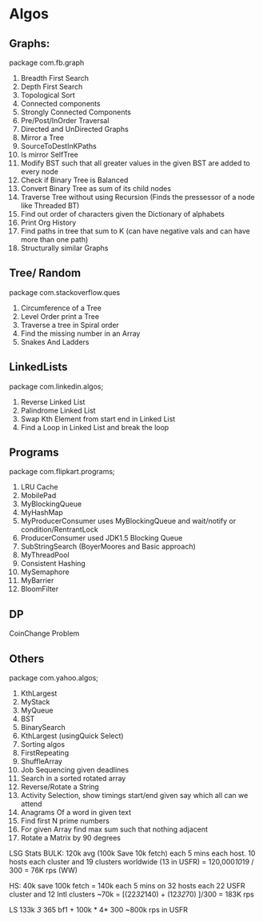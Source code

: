 # Algos #   
## Graphs: ##
package com.fb.graph 

1. Breadth First Search
1. Depth First Search
1. Topological Sort
1. Connected components
1. Strongly Connected Components
1. Pre/Post/InOrder Traversal
1. Directed and UnDirected Graphs
1. Mirror a Tree
1. SourceToDestInKPaths
1. Is mirror SelfTree      
1. Modify BST such that all greater values in the given BST are added to every node
1. Check if Binary Tree is Balanced
1. Convert Binary Tree as sum of its child nodes
1. Traverse Tree without using Recursion (Finds the pressessor of a node like Threaded BT)
1. Find out order of characters given the Dictionary of alphabets
1. Print Org History
1. Find paths in tree that sum to K (can have negative vals and can have more than one path)
1. Structurally similar Graphs

## Tree/ Random ##  
package com.stackoverflow.ques

1. Circumference of a Tree
1. Level Order print a Tree
1. Traverse a tree in Spiral order
1. Find the missing number in an Array
1. Snakes And Ladders

## LinkedLists ##  
package com.linkedin.algos;   

1. Reverse Linked List
1. Palindrome Linked List
1. Swap Kth Element from start end in Linked List
1. Find a Loop in Linked List and break the loop      

## Programs ##
package com.flipkart.programs;   

1. LRU Cache
1. MobilePad
1. MyBlockingQueue
1. MyHashMap
1. MyProducerConsumer uses MyBlockingQueue and wait/notify or condition/RentrantLock
1. ProducerConsumer used JDK1.5 Blocking Queue
1. SubStringSearch (BoyerMoores and Basic approach)       
1. MyThreadPool
1. Consistent Hashing
1. MySemaphore
1. MyBarrier
1. BloomFilter


## DP ##
CoinChange Problem      

## Others  ##
package com.yahoo.algos;   

1. KthLargest
1. MyStack
1. MyQueue
1. BST
1. BinarySearch
1. KthLargest (usingQuick Select)
1. Sorting algos
1. FirstRepeating
1. ShuffleArray
1. Job Sequencing given deadlines
1. Search in a sorted rotated array
1. Reverse/Rotate a String
1. Activity Selection, show timings start/end given say which all can we attend
1. Anagrams Of a word in given text
1. Find first N prime numbers
1. For given Array find max sum such that nothing adjacent
1. Rotate a Matrix by 90 degrees

LSG Stats
BULK:
120k avg (100k Save 10k fetch) each 5 mins each host. 10 hosts each cluster and 19 clusters worldwide (13 in USFR)
= 120,000*10*19 / 300 = 76K rps (WW)

HS: 
40k save 100k fetch = 140k each 5 mins on 32 hosts each 22 USFR cluster and 12 Intl clusters ~70k
= [(22*32*140) + (12*32*70) ]/300 = 183K rps

LS
133k *3* 365 bf1 + 100k * 4* 300
~800k rps in USFR
